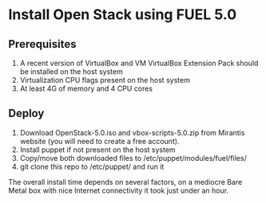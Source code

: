 Install Open Stack using FUEL 5.0 
=================================

Prerequisites
-------------

1. A recent version of VirtualBox and VM VirtualBox Extension Pack should be installed on the host system
2. Virtualization CPU flags present on the host system
3. At least 4G of memory and 4 CPU cores


Deploy
------
1. Download OpenStack-5.0.iso and vbox-scripts-5.0.zip from Mirantis website (you will need to create a free account).
2. Install puppet if not present on the host system
3. Copy/move both downloaded files to /etc/puppet/modules/fuel/files/
3. git clone this repo to /etc/puppet/ and run it


The overall install time depends on several factors, on a mediocre Bare Metal box with nice Internet connectivity it  took just under an hour.
